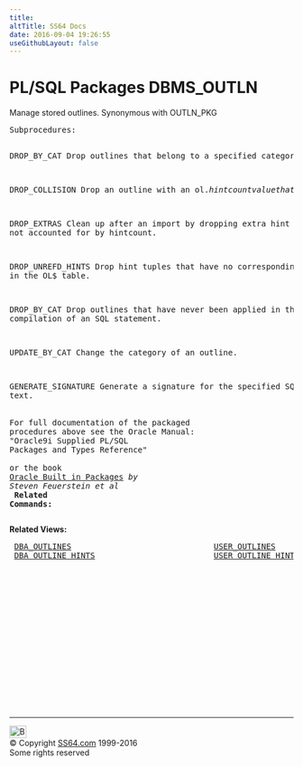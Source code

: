 ```yaml
---
title:
altTitle: SS64 Docs
date: 2016-09-04 19:26:55
useGithubLayout: false
---
```

<!-- #BeginLibraryItem "/Library/head_orapack.lbi" --><!-- #EndLibraryItem --><h1>PL/SQL Packages DBMS_OUTLN</h1> 
<p>Manage stored outlines. Synonymous with OUTLN_PKG</p>
<pre>Subprocedures:

DROP_BY_CAT        Drop outlines that belong to a specified category. 

DROP_COLLISION     Drop an outline with an ol$.hintcount value that
                   does not match the number of hints for that outline in ol$hints. 

DROP_EXTRAS        Clean up after an import by dropping extra hint tuples
                   not accounted for by hintcount.  

DROP_UNREFD_HINTS  Drop hint tuples that have no corresponding outline in
                   the OL$ table. 

DROP_BY_CAT        Drop outlines that have never been applied in the
                   compilation of an SQL statement.  

UPDATE_BY_CAT      Change the category of an outline. 

GENERATE_SIGNATURE Generate a signature for the specified SQL text.  
<span class="body"><b><br></b>For full documentation of the packaged procedures above see the Oracle Manual:<br>"Oracle9i Supplied PL/SQL Packages and Types Reference"<b><br><br></b>or the book <a href="../links/orasqllinks.html">Oracle Built in Packages</a> <i>by Steven Feuerstein et al</i><b><br>
Related Commands:</b><br></span></pre>
<p><span class="body"><b>Related Views:</b></span> </p>
<pre> <a href="../orad/DBA_OUTLINES.html">DBA_OUTLINES</a>                              <a href="../orad/USER_OUTLINES.html">USER_OUTLINES</a> 
 <a href="../orad/DBA_OUTLINE_HINTS.html">DBA_OUTLINE_HINTS</a>                         <a href="../orad/USER_OUTLINE_HINTS.html">USER_OUTLINE_HINTS</a> </pre><!-- #BeginLibraryItem "/Library/foot_ora.lbi" --><p>
<!-- oracle-footer -->
<ins class="adsbygoogle" style="display:inline-block;width:300px;height:250px" data-ad-client="ca-pub-6140977852749469" data-ad-slot="4275490898"></ins>
<script>
(adsbygoogle = window.adsbygoogle || []).push({});
</script></p>
<hr>
<div id="bl" class="footer"><a href="DBMS_OUTLN.html#"><img src="../images/top.png" width="30" height="22" alt="Back to the Top"></a></div>
<div id="br" class="footer, tagline">© Copyright <a href="../index.html">SS64.com</a> 1999-2016<br>
Some rights reserved</div><!-- #EndLibraryItem -->

